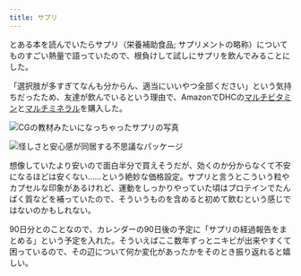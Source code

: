 ```yaml
---
title: サプリ
---
```

とある本を読んでいたらサプリ（栄養補助食品; サプリメントの略称）についてものすごい熱量で語っていたので、根負けして試しにサプリを飲んでみることにした。

「選択肢が多すぎてなんも分からん、適当にいいやつ全部ください」という気持ちだったため、友達が飲んでいるという理由で、AmazonでDHCの[マルチビタミン](https://www.amazon.co.jp/dp/B00GX1E3R6?th=1)と[マルチミネラル](https://www.amazon.co.jp/dp/B01MSSWA5K)を購入した。

![](https://lh5.googleusercontent.com/LPaQefEC9OGsftCuA_WySdJCOEPWDI_3C6qoK2PMUXCe8J8ovJJosL7KtiMEK0aT4dfQ6GfW5idr-dXGoFTnoHnJqHYskYw9p_tEXfbR7517Ltne8rMWCOB7vtOwTy8Lvikh-L8GZAgDf0A_EcGsjzdLdB9bO5HQTknsPeFgOh0PmuhZqU-MU2Le "CGの教材みたいになっちゃったサプリの写真")

![](https://lh3.googleusercontent.com/qtUw1nnHX9tVHlNEl5fhqD3NDzubCBPhZ7AkBdhTVaGmpIY8FPd-uGhM0DWG9wgvW13E5YgJH8QVOqOEoHpq6uuJFFb6xnQiuE9_HAV5SWOebnVVeX3Hm6gfpSZ6d8gI5MnZpu7gblLl9Is8nzXPTnXDBk2x_VKOSOzsAmeQI2XSppq5US1Wuo9z "怪しさと安心感が同居する不思議なパッケージ")

想像していたより安いので面白半分で買えそうだが、効くのか分からなくて不安になるほどは安くない……という絶妙な価格設定。サプリと言うとこういう粒やカプセルな印象があるけれど、運動をしっかりやっていた頃はプロテインでたんぱく質などを補っていたので、そういうものを含めると初めて飲むという感じではないのかもしれない。

90日分とのことなので、カレンダーの90日後の予定に「サプリの経過報告をまとめる」という予定を入れた。そういえばここ数年ずっとニキビが出来やすくて困っているので、その辺について何か変化があったかをそのとき振り返れると嬉しい。
